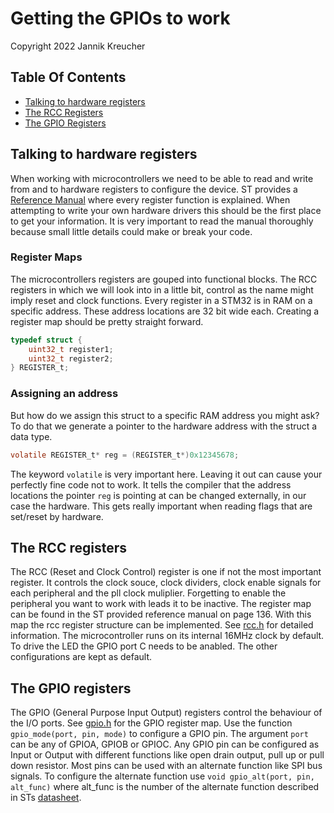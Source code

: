 # Getting the GPIOs to work

Copyright 2022  Jannik Kreucher

## Table Of Contents
  - [Talking to hardware registers](#talking-to-hardware-registers)
  - [The RCC Registers](#the-rcc-registers)
  - [The GPIO Registers](#the-gpio-registers)


## Talking to hardware registers

When working with microcontrollers we need to be able to read and write from and to hardware registers to configure the device. ST provides a [Reference Manual](https://www.st.com/resource/en/reference_manual/rm0383-stm32f411xce-advanced-armbased-32bit-mcus-stmicroelectronics.pdf) where every register function is explained. When attempting to write your own hardware drivers this should be the first place to get your information. It is very important to read the manual thoroughly because small little details could make or break your code.

### Register Maps
The microcontrollers registers are gouped into functional blocks. The RCC registers in which we will look into in a little bit, control as the name might imply reset and clock functions. Every register in a STM32 is in RAM on a specific address. These address locations are 32 bit wide each. Creating a register map should be pretty straight forward.
```c
typedef struct {
	uint32_t register1;
	uint32_t register2;
} REGISTER_t;
```
### Assigning an address
But how do we assign this struct to a specific RAM address you might ask? To do that we generate a pointer to the hardware address with the struct a data type.
```c
volatile REGISTER_t* reg = (REGISTER_t*)0x12345678;
```
The keyword `volatile` is very important here. Leaving it out can cause your perfectly fine code not to work. It tells the compiler that the address locations the pointer `reg` is pointing at can be changed externally, in our case the hardware. This gets really important when reading flags that are set/reset by hardware.


## The RCC registers

The RCC (Reset and Clock Control) register is one if not the most important register. It controls the clock souce, clock dividers, clock enable signals for each peripheral and the pll clock muliplier. Forgetting to enable the peripheral you want to work with leads it to be inactive. The register map can be found in the ST provided reference manual on page 136. With this map the rcc register structure can be implemented. See [rcc.h](src/drivers/rcc.h) for detailed information. The microcontroller runs on its internal 16MHz clock by default. To drive the LED the GPIO port C needs to be anabled. The other configurations are kept as default.


## The GPIO registers

The GPIO (General Purpose Input Output) registers control the behaviour of the I/O ports. See [gpio.h](src/drivers/gpio.h) for the GPIO register map. Use the function `gpio_mode(port, pin, mode)` to configure a GPIO pin. The argument `port` can be any of GPIOA, GPIOB or GPIOC. Any GPIO pin can be configured as Input or Output with different functions like open drain output, pull up or pull down resistor. Most pins can be used with an alternate function like SPI bus signals. To configure the alternate function use `void gpio_alt(port, pin, alt_func)` where alt_func is the number of the alternate function described in STs [datasheet](https://www.st.com/resource/en/datasheet/stm32f411ce.pdf).